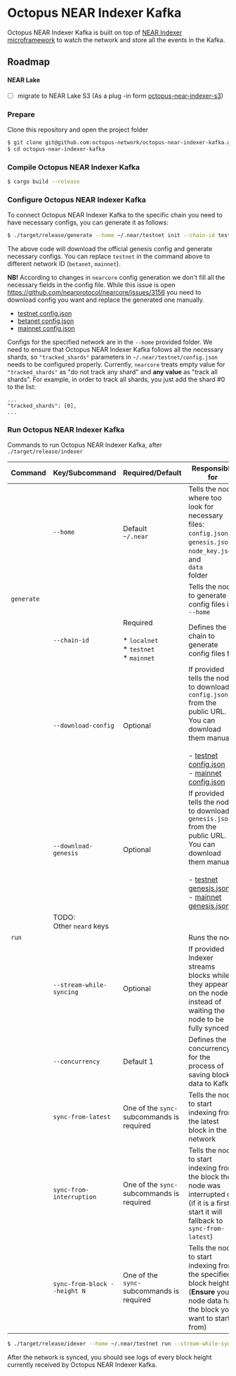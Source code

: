 # Octopus NEAR Indexer Kafka

Octopus NEAR Indexer Kafka is built on top of [NEAR Indexer microframework](https://github.com/nearprotocol/nearcore/tree/master/chain/indexer) to watch the network and store all the events in the Kafka.


## Roadmap

#### NEAR Lake

- [ ] migrate to NEAR Lake S3 (As a plug -in form [octopus-near-indexer-s3](https://github.com/octopus-network/octopus-near-indexer-s3))

### Prepare

Clone this repository and open the project folder

```bash
$ git clone git@github.com:octopus-network/octopus-near-indexer-kafka.git
$ cd octopus-near-indexer-kafka
```

### Compile Octopus NEAR Indexer Kafka

```bash
$ cargo build --release
```


### Configure Octopus NEAR Indexer Kafka

To connect Octopus NEAR Indexer Kafka to the specific chain you need to have necessary configs, you can generate it as follows:

```bash
$ ./target/release/generate --home ~/.near/testnet init --chain-id testnet --download-config --download-genesis
```

The above code will download the official genesis config and generate necessary configs. You can replace `testnet` in the command above to different network ID (`betanet`, `mainnet`).

**NB!** According to changes in `nearcore` config generation we don't fill all the necessary fields in the config file.
While this issue is open https://github.com/nearprotocol/nearcore/issues/3156 you need to download config you want and replace the generated one manually.
- [testnet config.json](https://s3-us-west-1.amazonaws.com/build.nearprotocol.com/nearcore-deploy/testnet/config.json)
- [betanet config.json](https://s3-us-west-1.amazonaws.com/build.nearprotocol.com/nearcore-deploy/betanet/config.json)
- [mainnet config.json](https://s3-us-west-1.amazonaws.com/build.nearprotocol.com/nearcore-deploy/mainnet/config.json)

Configs for the specified network are in the `--home` provided folder. We need to ensure that Octopus NEAR Indexer Kafka follows
all the necessary shards, so `"tracked_shards"` parameters in `~/.near/testnet/config.json` needs to be configured properly.
Currently, `nearcore` treats empty value for `"tracked_shards"` as "do not track any shard" and **any value** as "track all shards".
For example, in order to track all shards, you just add the shard #0 to the list:

```
...
"tracked_shards": [0],
...
```

### Run Octopus NEAR Indexer Kafka

Commands to run Octopus NEAR Indexer Kafka, after `./target/release/indexer`

| Command 	     | Key/Subcommand               	 | Required/Default                                                 	 | Responsible for                                                                                                                                                                                                                                                                                                                                                         	 |
|---------------|--------------------------------|--------------------------------------------------------------------|---------------------------------------------------------------------------------------------------------------------------------------------------------------------------------------------------------------------------------------------------------------------------------------------------------------------------------------------------------------------------|
| 	             | `--home`                 	     | Default <br>`~/.near`                                            	 | Tells the node where too look for necessary files: <br>`config.json`, <br>`genesis.json`, <br>`node_key.json`,<br> and <br>`data`<br> folder                                                                                                                                                                                                                    	         |
| `generate`  	 | 	                              | 	                                                                  | Tells the node to generate config files in `--home`                                                                                                                                                                                                                                                                                                                 	     |
| 	             | `--chain-id`                 	 | Required<br><br>  * `localnet`<br>  * `testnet`<br>  * `mainnet` 	 | Defines the chain to generate config files for                                                                                                                                                                                                                                                                                                                          	 |
| 	             | `--download-config`          	 | Optional                                                         	 | If provided tells the node to download `config.json` from the public URL. You can download them manually<br><br> - [testnet config.json](https://s3-us-west-1.amazonaws.com/build.nearprotocol.com/nearcore-deploy/testnet/config.json)<br> - [mainnet config.json](https://s3-us-west-1.amazonaws.com/build.nearprotocol.com/nearcore-deploy/mainnet/config.json)      	 |
| 	             | `--download-genesis`         	 | Optional                                                         	 | If provided tells the node to download `genesis.json` from the public URL. You can download them manually<br><br> - [testnet genesis.json](https://s3-us-west-1.amazonaws.com/build.nearprotocol.com/nearcore-deploy/testnet/genesis.json)<br> - [mainnet genesis.json](https://s3-us-west-1.amazonaws.com/build.nearprotocol.com/nearcore-deploy/mainnet/genesis.json) 	 |
| 	             | TODO:<br>Other `neard` keys  	 | 	                                                                  | 	                                                                                                                                                                                                                                                                                                                                                                         |
| `run`   	     | 	                              | 	                                                                  | Runs the node                                                                                                                                                                                                                                                                                                                                                           	 |
| 	             | `--stream-while-syncing`     	 | Optional                                                         	 | If provided Indexer streams blocks while they appear on the node instead of waiting the node to be fully synced                                                                                                                                                                                                                                                         	 |
| 	             | `--concurrency`              	 | Default 1                                                        	 | Defines the concurrency for the process of saving block data to Kafka                                                                                                                                                                                                                                                                                                  	  |
| 	             | `sync-from-latest`           	 | One of the `sync-` subcommands is required                       	 | Tells the node to start indexing from the latest block in the network                                                                                                                                                                                                                                                                                                   	 |
| 	             | `sync-from-interruption`     	 | One of the `sync-` subcommands is required                       	 | Tells the node to start indexing from the block the node was interrupted on (if it is a first start it will fallback to `sync-from-latest`)                                                                                                                                                                                                                             	 |
| 	             | `sync-from-block --height N` 	 | One of the <br>`sync-`<br> subcommands is required               	 | Tells the node to start indexing from the specified block height `N` (**Ensure** you node data has the block you want to start from)                                                                                                                                                                                                                                    	 |

```bash
$ ./target/release/idexer --home ~/.near/testnet run --stream-while-syncing --concurrency 50 sync-from-latest
```

After the network is synced, you should see logs of every block height currently received by Octopus NEAR Indexer Kafka.

